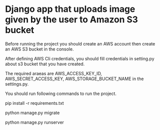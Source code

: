 # Django app that uploads image given by the user to Amazon S3 bucket

Before running the project you should create an AWS account then create an AWS S3 bucket in the console.

After defining AWS Cli credentials, you should fill credentials in setting.py about s3 bucket that you have created. 

The required araeas are AWS_ACCESS_KEY_ID, AWS_SECRET_ACCESS_KEY, AWS_STORAGE_BUCKET_NAME in the settings.py.
 

You should run following commands to run the project.

pip install -r requirements.txt

python manage.py migrate

python manage.py runserver

